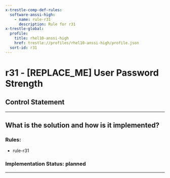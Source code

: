 ```yaml
---
x-trestle-comp-def-rules:
  software-anssi-high:
    - name: rule-r31
      description: Rule for r31
x-trestle-global:
  profile:
    title: rhel10-anssi-high
    href: trestle://profiles/rhel10-anssi-high/profile.json
  sort-id: r31
---
```


# r31 - \[REPLACE_ME\] User Password Strength

## Control Statement

______________________________________________________________________

## What is the solution and how is it implemented?

<!-- For implementation status enter one of: implemented, partial, planned, alternative, not-applicable -->

<!-- Note that the list of rules under ### Rules: is read-only and changes will not be captured after assembly to JSON -->

<!-- Add control implementation description here for control: r31 -->

### Rules:

  - rule-r31

### Implementation Status: planned

______________________________________________________________________
